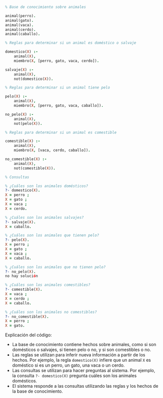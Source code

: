 ```prolog
% Base de conocimiento sobre animales

animal(perro).
animal(gato).
animal(vaca).
animal(cerdo).
animal(caballo).

% Reglas para determinar si un animal es doméstico o salvaje

domestico(X) :-
    animal(X),
    miembro(X, [perro, gato, vaca, cerdo]).

salvaje(X) :-
    animal(X),
    not(domestico(X)).

% Reglas para determinar si un animal tiene pelo

pelo(X) :-
    animal(X),
    miembro(X, [perro, gato, vaca, caballo]).

no_pelo(X) :-
    animal(X),
    not(pelo(X)).

% Reglas para determinar si un animal es comestible

comestible(X) :-
    animal(X),
    miembro(X, [vaca, cerdo, caballo]).

no_comestible(X) :-
    animal(X),
    not(comestible(X)).

% Consultas

% ¿Cuáles son los animales domésticos?
?- domestico(X).
X = perro ;
X = gato ;
X = vaca ;
X = cerdo.

% ¿Cuáles son los animales salvajes?
?- salvaje(X).
X = caballo.

% ¿Cuáles son los animales que tienen pelo?
?- pelo(X).
X = perro ;
X = gato ;
X = vaca ;
X = caballo.

% ¿Cuáles son los animales que no tienen pelo?
?- no_pelo(X).
no hay solución

% ¿Cuáles son los animales comestibles?
?- comestible(X).
X = vaca ;
X = cerdo ;
X = caballo.

% ¿Cuáles son los animales no comestibles?
?- no_comestible(X).
X = perro ;
X = gato.
```

Explicación del código:

* La base de conocimiento contiene hechos sobre animales, como si son domésticos o salvajes, si tienen pelo o no, y si son comestibles o no.
* Las reglas se utilizan para inferir nueva información a partir de los hechos. Por ejemplo, la regla `domestico(X)` infiere que un animal `X` es doméstico si es un perro, un gato, una vaca o un cerdo.
* Las consultas se utilizan para hacer preguntas al sistema. Por ejemplo, la consulta `?- domestico(X)` pregunta cuáles son los animales domésticos.
* El sistema responde a las consultas utilizando las reglas y los hechos de la base de conocimiento.